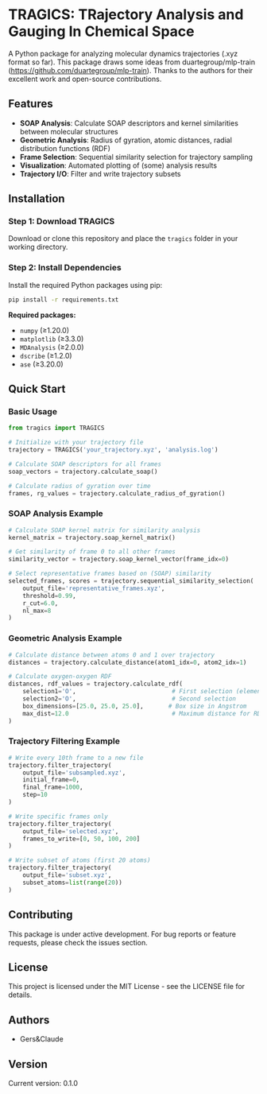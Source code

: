 # TRAGICS: TRajectory Analysis and Gauging In Chemical Space

A Python package for analyzing molecular dynamics trajectories (.xyz format so far).
This package draws some ideas from duartegroup/mlp-train (https://github.com/duartegroup/mlp-train). Thanks to the authors for their excellent work and open-source contributions.

## Features

- **SOAP Analysis**: Calculate SOAP descriptors and kernel similarities between molecular structures
- **Geometric Analysis**: Radius of gyration, atomic distances, radial distribution functions (RDF)  
- **Frame Selection**: Sequential similarity selection for trajectory sampling
- **Visualization**: Automated plotting of (some) analysis results
- **Trajectory I/O**: Filter and write trajectory subsets

## Installation

### Step 1: Download TRAGICS
Download or clone this repository and place the `tragics` folder in your working directory.

### Step 2: Install Dependencies
Install the required Python packages using pip:

```bash
pip install -r requirements.txt
```

**Required packages:**
- `numpy` (≥1.20.0)
- `matplotlib` (≥3.3.0) 
- `MDAnalysis` (≥2.0.0)
- `dscribe` (≥1.2.0) 
- `ase` (≥3.20.0)

## Quick Start

### Basic Usage

```python
from tragics import TRAGICS

# Initialize with your trajectory file
trajectory = TRAGICS('your_trajectory.xyz', 'analysis.log')

# Calculate SOAP descriptors for all frames
soap_vectors = trajectory.calculate_soap()

# Calculate radius of gyration over time
frames, rg_values = trajectory.calculate_radius_of_gyration()
```

### SOAP Analysis Example

```python
# Calculate SOAP kernel matrix for similarity analysis
kernel_matrix = trajectory.soap_kernel_matrix()

# Get similarity of frame 0 to all other frames  
similarity_vector = trajectory.soap_kernel_vector(frame_idx=0)

# Select representative frames based on (SOAP) similarity
selected_frames, scores = trajectory.sequential_similarity_selection(
    output_file='representative_frames.xyz',
    threshold=0.99,
    r_cut=6.0,      
    nl_max=8        
)
```

### Geometric Analysis Example

```python
# Calculate distance between atoms 0 and 1 over trajectory
distances = trajectory.calculate_distance(atom1_idx=0, atom2_idx=1)

# Calculate oxygen-oxygen RDF
distances, rdf_values = trajectory.calculate_rdf(
    selection1='O',                           # First selection (element)
    selection2='O',                           # Second selection  
    box_dimensions=[25.0, 25.0, 25.0],       # Box size in Angstrom
    max_dist=12.0                             # Maximum distance for RDF
)
```

### Trajectory Filtering Example

```python
# Write every 10th frame to a new file
trajectory.filter_trajectory(
    output_file='subsampled.xyz',
    initial_frame=0,
    final_frame=1000,
    step=10
)

# Write specific frames only
trajectory.filter_trajectory(
    output_file='selected.xyz',
    frames_to_write=[0, 50, 100, 200]
)

# Write subset of atoms (first 20 atoms)
trajectory.filter_trajectory(
    output_file='subset.xyz',
    subset_atoms=list(range(20))
)
```

## Contributing

This package is under active development. For bug reports or feature requests, please check the issues section.

## License

This project is licensed under the MIT License - see the LICENSE file for details.

## Authors

- Gers&Claude

## Version

Current version: 0.1.0
